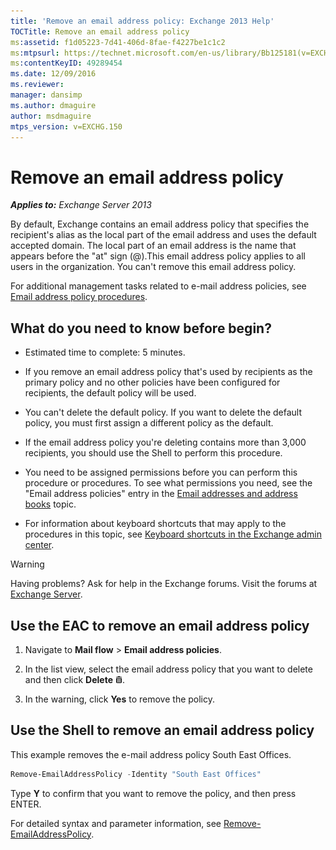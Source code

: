 ```yaml
---
title: 'Remove an email address policy: Exchange 2013 Help'
TOCTitle: Remove an email address policy
ms:assetid: f1d05223-7d41-406d-8fae-f4227be1c1c2
ms:mtpsurl: https://technet.microsoft.com/en-us/library/Bb125181(v=EXCHG.150)
ms:contentKeyID: 49289454
ms.date: 12/09/2016
ms.reviewer: 
manager: dansimp
ms.author: dmaguire
author: msdmaguire
mtps_version: v=EXCHG.150
---
```


# Remove an email address policy

_**Applies to:** Exchange Server 2013_

By default, Exchange contains an email address policy that specifies the recipient's alias as the local part of the email address and uses the default accepted domain. The local part of an email address is the name that appears before the "at" sign (@).This email address policy applies to all users in the organization. You can't remove this email address policy.

For additional management tasks related to e-mail address policies, see [Email address policy procedures](email-address-policy-procedures-exchange-2013-help.md).

## What do you need to know before begin?

  - Estimated time to complete: 5 minutes.

  - If you remove an email address policy that's used by recipients as the primary policy and no other policies have been configured for recipients, the default policy will be used.

  - You can't delete the default policy. If you want to delete the default policy, you must first assign a different policy as the default.

  - If the email address policy you're deleting contains more than 3,000 recipients, you should use the Shell to perform this procedure.

  - You need to be assigned permissions before you can perform this procedure or procedures. To see what permissions you need, see the "Email address policies" entry in the [Email addresses and address books](email-addresses-and-address-books-exchange-2013-help.md) topic.

  - For information about keyboard shortcuts that may apply to the procedures in this topic, see [Keyboard shortcuts in the Exchange admin center](keyboard-shortcuts-in-the-exchange-admin-center-2013-help.md).

> [!WARNING]
> Having problems? Ask for help in the Exchange forums. Visit the forums at [Exchange Server](https://go.microsoft.com/fwlink/p/?linkid=60612).

## Use the EAC to remove an email address policy

1. Navigate to **Mail flow** \> **Email address policies**.

2. In the list view, select the email address policy that you want to delete and then click **Delete** ![Delete icon](images/Dd298078.14f639f6-61e8-4418-bbfb-0db14de9d2f5(EXCHG.150).gif "Delete icon").

3. In the warning, click **Yes** to remove the policy.

## Use the Shell to remove an email address policy

This example removes the e-mail address policy South East Offices.

```powershell
Remove-EmailAddressPolicy -Identity "South East Offices"
```

Type **Y** to confirm that you want to remove the policy, and then press ENTER.

For detailed syntax and parameter information, see [Remove-EmailAddressPolicy](https://technet.microsoft.com/en-us/library/bb124504\(v=exchg.150\)).
